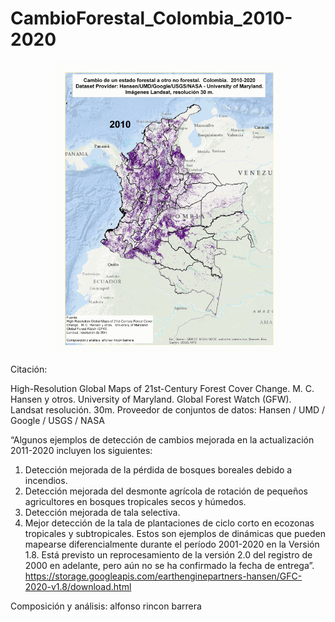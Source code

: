 # CambioForestal_Colombia_2010-2020

<p align="center">
  <img width="360" src="/Gif_Animacion/CambioForestal_Colombia_2010-2020.gif">
</p>

Citación: 

High-Resolution Global Maps of 21st-Century Forest Cover
Change.  M. C. Hansen y otros.   University of Maryland.
Global Forest Watch (GFW).
Landsat resolución. 30m.
Proveedor de conjuntos de datos: Hansen / UMD / Google / USGS / NASA

“Algunos ejemplos de detección de cambios mejorada en la actualización 2011-2020 incluyen los siguientes:
1.	Detección mejorada de la pérdida de bosques boreales debido a incendios.
2.	Detección mejorada del desmonte agrícola de rotación de pequeños agricultores en bosques tropicales secos y húmedos.
3.	Detección mejorada de tala selectiva.
4.	Mejor detección de la tala de plantaciones de ciclo corto en ecozonas tropicales y subtropicales.
Estos son ejemplos de dinámicas que pueden mapearse diferencialmente durante el período 2001-2020 en la Versión 1.8. Está previsto un reprocesamiento de la versión 2.0 del registro de 2000 en adelante, pero aún no se ha confirmado la fecha de entrega”. https://storage.googleapis.com/earthenginepartners-hansen/GFC-2020-v1.8/download.html

Composición y análisis: alfonso rincon barrera
